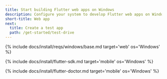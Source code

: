 ```yaml
---
title: Start building Flutter web apps on Windows
description: Configure your system to develop Flutter web apps on Windows.
short-title: Web app
next:
  title: Create a test app
  path: /get-started/test-drive
---
```


{% include docs/install/reqs/windows/base.md target='web' os='Windows' %}

{% include docs/install/flutter-sdk.md target='mobile' os='Windows' %}

{% include docs/install/flutter-doctor.md target='mobile' os='Windows' %}
